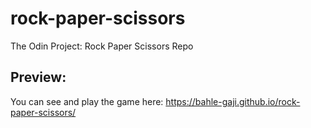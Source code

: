 # rock-paper-scissors
The Odin Project: Rock Paper Scissors Repo

## Preview:
You can see and play the game here: https://bahle-gaji.github.io/rock-paper-scissors/
